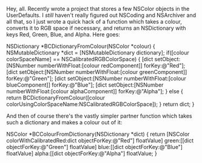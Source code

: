 Hey, all. Recently wrote a project that stores a few NSColor objects in the UserDefaults. I *still* haven't really figured out NSCoding and NSArchiver and all that, so I just wrote a quick hack of a function which takes a colour, converts it to RGB space if necessary, and returns an NSDictionary with keys Red, Green, Blue, and Alpha. Here goes:

    
NSDictionary *BCDictionaryFromColour(NSColor *colour)
{
	NSMutableDictionary *dict = [NSMutableDictionary dictionary];
	if([colour colorSpaceName] == NSCalibratedRGBColorSpace)
	{
		[dict setObject:[NSNumber numberWithFloat:[colour redComponent]]
		forKey:@"Red"];
		[dict setObject:[NSNumber numberWithFloat:[colour greenComponent]]
		forKey:@"Green"];
		[dict setObject:[NSNumber numberWithFloat:[colour blueComponent]]
		forKey:@"Blue"];
		[dict setObject:[NSNumber numberWithFloat:[colour alphaComponent]]
		forKey:@"Alpha"];
	}
	else
	{
		return BCDictionaryFromColour([colour
		colorUsingColorSpaceName:NSCalibratedRGBColorSpace]);
	}
	return dict;
}


And then of course there's the vastly simpler partner function which takes such a dictionary and makes a colour out of it:

    
NSColor *BCColourFromDictionary(NSDictionary *dict)
{
	return [NSColor colorWithCalibratedRed:dict objectForKey:@"Red"] floatValue]
		green:[[dict objectForKey:@"Green"] floatValue]
		blue:[[dict objectForKey:@"Blue"] floatValue]
		alpha:[[dict objectForKey:@"Alpha"] floatValue;
}
